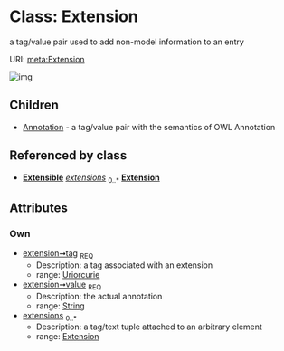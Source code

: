 
# Class: Extension


a tag/value pair used to add non-model information to an entry

URI: [meta:Extension](https://w3id.org/biolink/biolinkml/meta/Extension)


![img](http://yuml.me/diagram/nofunky;dir:TB/class/[Extension]<extensions%200..*-++[Extension&#124;tag:uriorcurie;value:string],[Extension]^-[Annotation],[Extensible],[Annotation])

## Children

 * [Annotation](Annotation.md) - a tag/value pair with the semantics of OWL Annotation

## Referenced by class

 *  **[Extensible](Extensible.md)** *[extensions](extensions.md)*  <sub>0..*</sub>  **[Extension](Extension.md)**

## Attributes


### Own

 * [extension➞tag](extension_tag.md)  <sub>REQ</sub>
     * Description: a tag associated with an extension
     * range: [Uriorcurie](types/Uriorcurie.md)
 * [extension➞value](extension_value.md)  <sub>REQ</sub>
     * Description: the actual annotation
     * range: [String](types/String.md)
 * [extensions](extensions.md)  <sub>0..*</sub>
     * Description: a tag/text tuple attached to an arbitrary element
     * range: [Extension](Extension.md)
